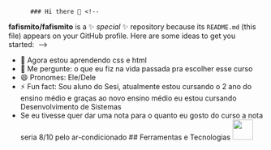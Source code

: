           ### Hi there 👋 <!--
**fafismito/fafismito** is a ✨ _special_ ✨ repository because its `README.md` (this file) appears on your GitHub profile. Here are some ideas to get you started: 
-->
- 🌱 Agora estou aprendendo css e html
- 💬 Me pergunte: o que eu fiz na vida passada pra escolher esse curso
- 😄 Pronomes: Ele/Dele
- ⚡ Fun fact: Sou aluno do Sesi, atualmente estou cursando o 2 ano do ensino médio e graças ao novo ensino médio eu estou cursando Desenvolvimento de Sistemas
- Se eu tivesse quer dar uma nota para o quanto eu gosto do curso a nota seria 8/10 pelo ar-condicionado ## Ferramentas e Tecnologias <img src="https://cdn.jsdelivr.net/gh/devicons/devicon/icons/github/github-original-wordmark.svg" width="40" height="40"/>
